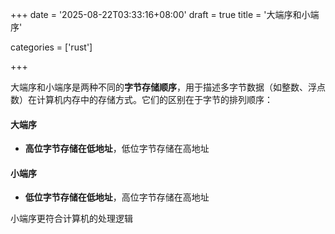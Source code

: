 +++
date = '2025-08-22T03:33:16+08:00'
draft = true
title = '大端序和小端序'

categories = ['rust']

+++

大端序和小端序是两种不同的**字节存储顺序**，用于描述多字节数据（如整数、浮点数）在计算机内存中的存储方式。它们的区别在于字节的排列顺序：

#### 大端序

* **高位字节存储在低地址**，低位字节存储在高地址

#### 小端序

* **低位字节存储在低地址**，高位字节存储在高地址

小端序更符合计算机的处理逻辑
